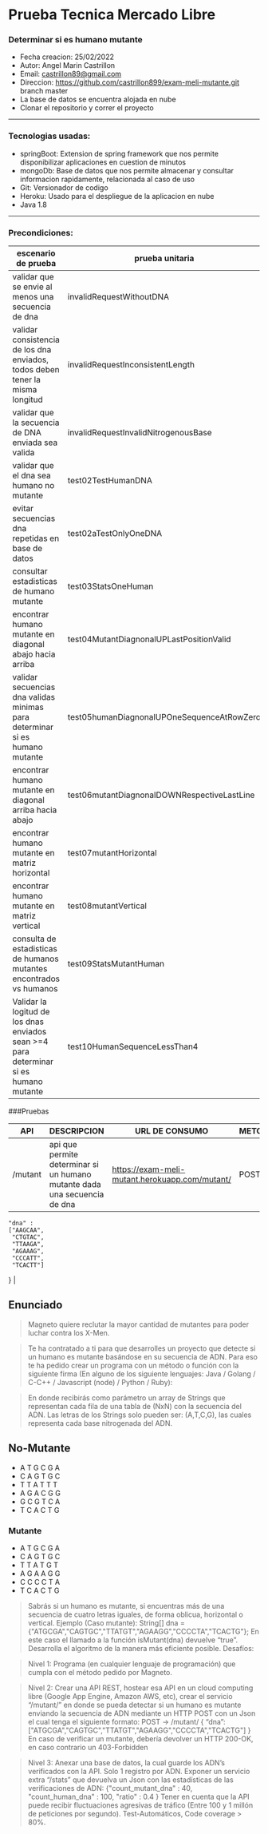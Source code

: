 # Prueba Tecnica Mercado Libre 
### Determinar si es humano mutante

- Fecha creacion: 25/02/2022
- Autor: Angel Marin Castrillon
- Email: castrillon89@gmail.com
- Direccion: https://github.com/castrillon899/exam-meli-mutante.git branch master
- La base de datos se encuentra alojada en nube
- Clonar el repositorio y correr el proyecto
---

### Tecnologias usadas: 
- springBoot: Extension de spring framework que nos permite disponibilizar aplicaciones en cuestion de minutos
- mongoDb: Base de datos que nos permite almacenar y consultar informacion rapidamente, relacionada al caso de uso 
- Git: Versionador de codigo
- Heroku: Usado para el despliegue de la aplicacion en nube
- Java 1.8


---

### Precondiciones: 


| escenario de prueba | prueba unitaria |
| ------ | ------ |
| validar que se envie al menos una secuencia de dna | invalidRequestWithoutDNA |
| validar consistencia de los dna enviados, todos deben tener la misma longitud | invalidRequestInconsistentLength |
| validar que la secuencia de DNA enviada sea valida  | invalidRequestInvalidNitrogenousBase |
| validar que el dna sea humano no mutante | test02TestHumanDNA |
| evitar secuencias dna repetidas en base de datos | test02aTestOnlyOneDNA |
| consultar estadisticas de humano mutante | test03StatsOneHuman |
| encontrar humano mutante en diagonal abajo hacia arriba | test04MutantDiagnonalUPLastPositionValid |
| validar secuencias dna validas minimas para determinar si es humano mutante | test05humanDiagnonalUPOneSequenceAtRowZero |
| encontrar humano mutante en diagonal arriba hacia abajo | test06mutantDiagnonalDOWNRespectiveLastLine |
| encontrar humano mutante en matriz horizontal | test07mutantHorizontal |
| encontrar humano mutante en matriz vertical | test08mutantVertical |
| consulta de estadisticas de humanos mutantes encontrados vs humanos | test09StatsMutantHuman |
| Validar la logitud de los dnas enviados sean >=4 para determinar si es humano mutante | test10HumanSequenceLessThan4 |


###Pruebas 

| API| DESCRIPCION| URL DE CONSUMO | METODO | CURL
| ------ | ------ | ------ | ------ |  ------ |
| /mutant | api que permite determinar si un humano mutante dada una secuencia de dna | https://exam-meli-mutant.herokuapp.com/mutant/ | POST | {   
    "dna" :
    ["AAGCAA",
     "CTGTAC",
     "TTAAGA",
     "AGAAAG",
     "CCCATT",
     "TCACTT"]
} |


## Enunciado
> Magneto quiere reclutar la mayor cantidad de mutantes para poder luchar
> contra los X-Men.

> Te ha contratado a ti para que desarrolles un proyecto que detecte si un
> humano es mutante basándose en su secuencia de ADN.
> Para eso te ha pedido crear un programa con un método o función con la siguiente firma (En
> alguno de los siguiente lenguajes: Java / Golang / C-C++ / Javascript (node) / Python / Ruby):

> En donde recibirás como parámetro un array de Strings que representan cada fila de una tabla
>de (NxN) con la secuencia del ADN. Las letras de los Strings solo pueden ser: (A,T,C,G), las
>cuales representa cada base nitrogenada del ADN.

## No-Mutante 
* A T G C G A 
* C A G T G C
* T T A T T T
* A G A C G G
* G C G T C A
* T C A C T G


### Mutante
* A T G C G A
* C A G T G C
* T T A T G T
* A G A A G G
* C C C C T A
* T C A C T G

> Sabrás si un humano es mutante, si encuentras más de una secuencia de cuatro letras
> iguales​, de forma oblicua, horizontal o vertical.
> Ejemplo (Caso mutante):
> String[] dna = {"ATGCGA","CAGTGC","TTATGT","AGAAGG","CCCCTA","TCACTG"};
>En este caso el llamado a la función isMutant(dna) devuelve “true”.
>Desarrolla el algoritmo de la manera más eficiente posible.
>Desafíos:


>  Nivel 1:
Programa (en cualquier lenguaje de programación) que cumpla con el método pedido por
Magneto.

> Nivel 2:
Crear una API REST, hostear esa API en un cloud computing libre (Google App Engine,
Amazon AWS, etc), crear el servicio “/mutant/” en donde se pueda detectar si un humano es
mutante enviando la secuencia de ADN mediante un HTTP POST con un Json el cual tenga el
siguiente formato:
POST → /mutant/
{
“dna”:["ATGCGA","CAGTGC","TTATGT","AGAAGG","CCCCTA","TCACTG"]
}
En caso de verificar un mutante, debería devolver un HTTP 200-OK, en caso contrario un
403-Forbidden

> Nivel 3:
Anexar una base de datos, la cual guarde los ADN’s verificados con la API.
Solo 1 registro por ADN.
Exponer un servicio extra “/stats” que devuelva un Json con las estadísticas de las
verificaciones de ADN: {"count_mutant_dna" : 40, "count_human_dna" : 100, "ratio" : 0.4 }
Tener en cuenta que la API puede recibir fluctuaciones agresivas de tráfico (Entre 100 y 1
millón de peticiones por segundo).
Test-Automáticos, Code coverage > 80%.

